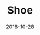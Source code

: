 ---
title: Shoe
date: '2018-10-28'
thumb_image: images/mar-3yo/shoe.jpg
thumb_image_alt: Shoe
image: images/mar-3yo/shoe.jpg
image_alt: Shoe
template: project
---	